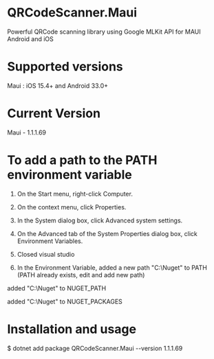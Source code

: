 # QRCodeScanner.Maui
 
 Powerful QRCode scanning library using Google MLKit API for MAUI Android and iOS
 
# Supported versions
 
Maui : iOS 15.4+ and Android 33.0+

# Current Version

Maui - 1.1.1.69

# To add a path to the PATH environment variable

1. On the Start menu, right-click Computer.

2. On the context menu, click Properties.

3. In the System dialog box, click Advanced system settings.

4. On the Advanced tab of the System Properties dialog box, click Environment Variables.

5. Closed visual studio

6. In the Environment Variable, added a new path "C:\Nuget" to PATH (PATH already exists, edit and add new path)

added "C:\Nuget" to NUGET_PATH

added "C:\Nuget" to NUGET_PACKAGES

# Installation and usage

$ dotnet add package QRCodeScanner.Maui --version 1.1.1.69
